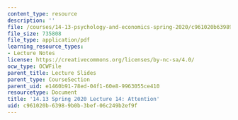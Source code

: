 ```yaml
---
content_type: resource
description: ''
file: /courses/14-13-psychology-and-economics-spring-2020/c961020b63989b0b3bef06c249b2ef9f_MIT14_13S20_lec14.pdf
file_size: 735808
file_type: application/pdf
learning_resource_types:
- Lecture Notes
license: https://creativecommons.org/licenses/by-nc-sa/4.0/
ocw_type: OCWFile
parent_title: Lecture Slides
parent_type: CourseSection
parent_uid: e1460b91-78ed-04f1-60e8-9963055ce410
resourcetype: Document
title: '14.13 Spring 2020 Lecture 14: Attention'
uid: c961020b-6398-9b0b-3bef-06c249b2ef9f
---
```

